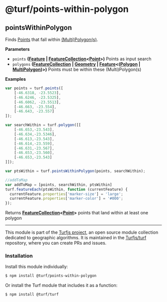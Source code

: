 # @turf/points-within-polygon

<!-- Generated by documentation.js. Update this documentation by updating the source code. -->

## pointsWithinPolygon

Finds [Points][1] that fall within [(Multi)Polygon(s)][2].

**Parameters**

-   `points` **([Feature][3] \| [FeatureCollection][4]&lt;[Point][5]>)** Points as input search
-   `polygons` **([FeatureCollection][4] \| [Geometry][6] \| [Feature][3]&lt;([Polygon][7] \| [MultiPolygon][8])>)** Points must be within these (Multi)Polygon(s)

**Examples**

```javascript
var points = turf.points([
    [-46.6318, -23.5523],
    [-46.6246, -23.5325],
    [-46.6062, -23.5513],
    [-46.663, -23.554],
    [-46.643, -23.557]
]);

var searchWithin = turf.polygon([[
    [-46.653,-23.543],
    [-46.634,-23.5346],
    [-46.613,-23.543],
    [-46.614,-23.559],
    [-46.631,-23.567],
    [-46.653,-23.560],
    [-46.653,-23.543]
]]);

var ptsWithin = turf.pointsWithinPolygon(points, searchWithin);

//addToMap
var addToMap = [points, searchWithin, ptsWithin]
turf.featureEach(ptsWithin, function (currentFeature) {
  currentFeature.properties['marker-size'] = 'large';
  currentFeature.properties['marker-color'] = '#000';
});
```

Returns **[FeatureCollection][4]&lt;[Point][5]>** points that land within at least one polygon

[1]: https://tools.ietf.org/html/rfc7946#section-3.1.2

[2]: https://tools.ietf.org/html/rfc7946#section-3.1.6

[3]: https://tools.ietf.org/html/rfc7946#section-3.2

[4]: https://tools.ietf.org/html/rfc7946#section-3.3

[5]: https://tools.ietf.org/html/rfc7946#section-3.1.2

[6]: https://tools.ietf.org/html/rfc7946#section-3.1

[7]: https://tools.ietf.org/html/rfc7946#section-3.1.6

[8]: https://tools.ietf.org/html/rfc7946#section-3.1.7

<!-- This file is automatically generated. Please don't edit it directly:
if you find an error, edit the source file (likely index.js), and re-run
./scripts/generate-readmes in the turf project. -->

---

This module is part of the [Turfjs project](http://turfjs.org/), an open source
module collection dedicated to geographic algorithms. It is maintained in the
[Turfjs/turf](https://github.com/Turfjs/turf) repository, where you can create
PRs and issues.

### Installation

Install this module individually:

```sh
$ npm install @turf/points-within-polygon
```

Or install the Turf module that includes it as a function:

```sh
$ npm install @turf/turf
```
